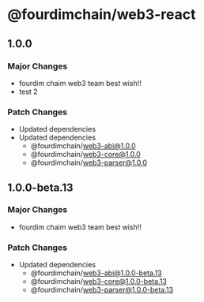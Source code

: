 # @fourdimchain/web3-react

## 1.0.0

### Major Changes

- fourdim chaim web3 team best wish!!
- test 2

### Patch Changes

- Updated dependencies
- Updated dependencies
  - @fourdimchain/web3-abi@1.0.0
  - @fourdimchain/web3-core@1.0.0
  - @fourdimchain/web3-parser@1.0.0

## 1.0.0-beta.13

### Major Changes

- fourdim chaim web3 team best wish!!

### Patch Changes

- Updated dependencies
  - @fourdimchain/web3-abi@1.0.0-beta.13
  - @fourdimchain/web3-core@1.0.0-beta.13
  - @fourdimchain/web3-parser@1.0.0-beta.13
